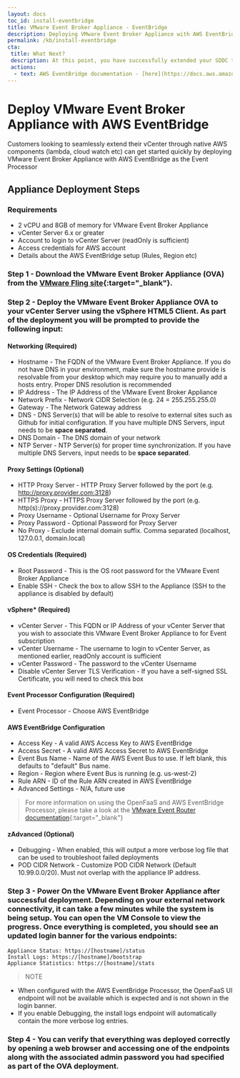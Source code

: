 ```yaml
---
layout: docs
toc_id: install-eventbridge
title: VMware Event Broker Appliance - EventBridge
description: Deploying VMware Event Broker Appliance with AWS EventBridge
permalink: /kb/install-eventbridge
cta:
 title: What Next? 
 description: At this point, you have successfully extended your SDDC to AWS. You can take advantage of the number of AWS resources that can be configured as targets for AWS EventBridge
 actions:
  - text: AWS EventBridge documentation - [here](https://docs.aws.amazon.com/eventbridge/latest/userguide/what-is-amazon-eventbridge.html).
---
```


# Deploy VMware Event Broker Appliance with AWS EventBridge

Customers looking to seamlessly extend their vCenter through native AWS components (lambda, cloud watch etc) can get started quickly by deploying VMware Event Broker Appliance with AWS EventBridge as the Event Processor

## Appliance Deployment Steps

### Requirements

* 2 vCPU and 8GB of memory for VMware Event Broker Appliance
* vCenter Server 6.x or greater
* Account to login to vCenter Server (readOnly is sufficient)
* Access credentials for AWS account
* Details about the AWS EventBridge setup (Rules, Region etc) 

### Step 1 - Download the VMware Event Broker Appliance (OVA) from the [VMware Fling site](https://flings.vmware.com/vcenter-event-broker-appliance){:target="_blank"}.

### Step 2 - Deploy the VMware Event Broker Appliance OVA to your vCenter Server using the vSphere HTML5 Client. As part of the deployment you will be prompted to provide the following input:

#### **Networking** (**Required**)

  * Hostname - The FQDN of the VMware Event Broker Appliance. If you do not have DNS in your environment, make sure the hostname provide is resolvable from your desktop which may require you to manually add a hosts entry. Proper DNS resolution is recommended
  * IP Address - The IP Address of the VMware Event Broker Appliance
  * Network Prefix - Network CIDR Selection (e.g. 24 = 255.255.255.0)
  * Gateway - The Network Gateway address
  * DNS - DNS Server(s) that will be able to resolve to external sites such as Github for initial configuration. If you have multiple DNS Servers, input needs to be **space separated**.
  * DNS Domain - The DNS domain of your network
  * NTP Server - NTP Server(s) for proper time synchronization. If you have multiple DNS Servers, input needs to be **space separated**.

#### **Proxy Settings** (Optional)
  * HTTP Proxy Server - HTTP Proxy Server followed by the port (e.g. http://proxy.provider.com:3128)
  * HTTPS Proxy - HTTPS Proxy Server followed by the port (e.g. http(s)://proxy.provider.com:3128)
  * Proxy Username - Optional Username for Proxy Server
  * Proxy Password - Optional Password for Proxy Server
  * No Proxy - Exclude internal domain suffix. Comma separated (localhost, 127.0.0.1, domain.local)

#### **OS Credentials** (**Required**)
  * Root Password - This is the OS root password for the VMware Event Broker Appliance
  * Enable SSH - Check the box to allow SSH to the Appliance (SSH to the appliance is disabled by default)

#### vSphere* (**Required**)

  * vCenter Server - This FQDN or IP Address of your vCenter Server that you wish to associate this VMware Event Broker Appliance to for Event subscription
  * vCenter Username - The username to login to vCenter Server, as mentioned earlier, readOnly account is sufficient
  * vCenter Password - The password to the vCenter Username
  * Disable vCenter Server TLS Verification - If you have a self-signed SSL Certificate, you will need to check this box

#### **Event Processor Configuration** (**Required**)
  * Event Processor - Choose AWS EventBridge

#### **AWS EventBridge Configuration**
  * Access Key - A valid AWS Access Key to AWS EventBridge
  * Access Secret - A valid AWS Access Secret to AWS EventBridge
  * Event Bus Name - Name of the AWS Event Bus to use. If left blank, this defaults to "default" Bus name.
  * Region - Region where Event Bus is running (e.g. us-west-2)
  * Rule ARN - ID of the Rule ARN created in AWS EventBridge
  * Advanced Settings - N/A, future use

> For more information on using the OpenFaaS and AWS EventBridge Processor, please take a look at the [VMware Event Router documentation](https://github.com/vmware-samples/vcenter-event-broker-appliance/blob/development/vmware-event-router/README.MD){:target="_blank"}

#### **zAdvanced** (Optional)
  * Debugging - When enabled, this will output a more verbose log file that can be used to troubleshoot failed deployments
  * POD CIDR Network - Customize POD CIDR Network (Default 10.99.0.0/20). Must not overlap with the appliance IP address.

### Step 3 - Power On the VMware Event Broker Appliance after successful deployment. Depending on your external network connectivity, it can take a few minutes while the system is being setup. You can open the VM Console to view the progress. Once everything is completed, you should see an updated login banner for the various endpoints:

```
Appliance Status: https://[hostname]/status
Install Logs: https://[hostname]/bootstrap
Appliance Statistics: https://[hostname]/stats
```

> NOTE
- When configured with the AWS EventBridge Processor, the OpenFaaS UI endpoint will not be available which is expected and is not shown in the login banner.
- If you enable Debugging, the install logs endpoint will automatically contain the more verbose log entries.

### Step 4 - You can verify that everything was deployed correctly by opening a web browser and accessing one of the endpoints along with the associated admin password you had specified as part of the OVA deployment.

